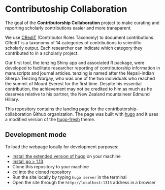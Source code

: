 # Contributoship Collaboration

The goal of the __Contributorship Collaboration__ project to make curating and reporting scholarly contributions easier and more transparent.

We use [CRediT](http://credit.niso.org/) (Contributor Roles Taxonomy) to document contributions. CRediT is a
taxonomy of 14 categories of contributions to scientific scholarly output. Each researcher can indicate which category they contributed to
in a scholarly project.

Our first tool, the tenzing Shiny app and associated R package, were developed to facilitate researcher reporting of contributorship information in manuscripts and journal articles. tenzing is named after the Nepali-Indian Sherpa Tenzing Norgay, who was one of the two individuals who reached the summit of Mount Everest for the first time. Despite his essential contribution, the achievement may not be credited to him as much as he deserves relative to his partner, the New Zealand mountaineer Edmund Hillary.

This repository contains the landing page for the contributorship-collaboration Github organization. The page was built with [hugo](https://gohugo.io/) and it uses a modified version of the [hugo-fresh](https://github.com/StefMa/hugo-fresh) theme.

## Development mode

To load the webpage locally for development purposes:

* [Install the extended version of hugo](https://gohugo.io/installation/) on your machine
* [Install go > 1.13](https://go.dev/dl/)
* Clone this repository to your machine
* cd into the cloned repository
* Run the site locally by typing `hugo server` in the terminal
* Open the site through the `http://localhost:1313` address in a browser
